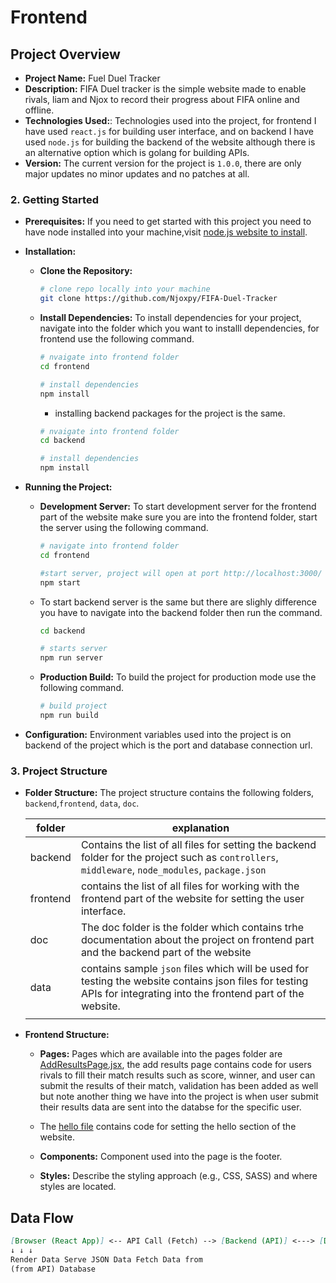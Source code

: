 # Frontend

## Project Overview

- **Project Name:** Fuel Duel Tracker
- **Description:** FIFA Duel tracker is the simple website made to enable rivals, liam and Njox to record their progress about FIFA online and offline.
- **Technologies Used:**: Technologies used into the project, for frontend I have used `react.js` for building user interface, and on backend I have used `node.js` for building the backend of the website although there is an alternative option which is golang for building APIs.
- **Version:** The current version for the project is `1.0.0`, there are only major updates no minor updates and no patches at all.

### **2. Getting Started**

- **Prerequisites:** If you need to get started with this project you need to have node installed into your machine,visit [node.js website to install](https://nodejs.org/en).
- **Installation:**

  - **Clone the Repository:**

    ```sh
    # clone repo locally into your machine
    git clone https://github.com/Njoxpy/FIFA-Duel-Tracker
    ```

  - **Install Dependencies:** To install dependencies for your project, navigate into the folder which you want to installl dependencies, for frontend use the following command.

    ```sh
    # nvaigate into frontend folder
    cd frontend

    # install dependencies
    npm install
    ```

    - installing backend packages for the project is the same.

    ```sh
    # nvaigate into frontend folder
    cd backend

    # install dependencies
    npm install
    ```

- **Running the Project:**

  - **Development Server:** To start development server for the frontend part of the website make sure you are into the frontend folder, start the server using the following command.

    ```sh
    # navigate into frontend folder
    cd frontend

    #start server, project will open at port http://localhost:3000/
    npm start
    ```

  - To start backend server is the same but there are slighly difference you have to navigate into the backend folder then run the command.

    ```sh
    cd backend

    # starts server
    npm run server
    ```

  - **Production Build:** To build the project for production mode use the following command.

    ```sh
    # build project
    npm run build
    ```

- **Configuration:** Environment variables used into the project is on backend of the project which is the port and database connection url.

### **3. Project Structure**

- **Folder Structure:** The project structure contains the following folders, `backend`,`frontend`, `data`, `doc`.

  | folder   | explanation                                                                                                                                                         |
  | -------- | ------------------------------------------------------------------------------------------------------------------------------------------------------------------- |
  | backend  | Contains the list of all files for setting the backend folder for the project such as `controllers`, `middleware`, `node_modules`, `package.json`                   |
  | frontend | contains the list of all files for working with the frontend part of the website for setting the user interface.                                                    |
  | doc      | The doc folder is the folder which contains trhe documentation about the project on frontend part and the backend part of the website                               |
  | data     | contains sample `json` files which will be used for testing the website contains json files for testing APIs for integrating into the frontend part of the website. |
  |          |                                                                                                                                                                     |

- **Frontend Structure:**

  - **Pages:** Pages which are available into the pages folder are [AddResultsPage.jsx](../frontend/src/pages/AddResultsPage.jsx), the add results page contains code for users rivals to fill their match results such as score, winner, and user can submit the results of their match, validation has been added as well but note another thing we have into the project is when user submit their results data are sent into the databse for the specific user.
  - The [hello file](../frontend/src/pages/Hello.jsx) contains code for setting the hello section of the website.

  - **Components:** Component used into the page is the footer.
  - **Styles:** Describe the styling approach (e.g., CSS, SASS) and where styles are located.

## Data Flow

```md
[Browser (React App)] <-- API Call (Fetch) --> [Backend (API)] <---> [Database]
↓ ↓ ↓
Render Data Serve JSON Data Fetch Data from
(from API) Database
```
